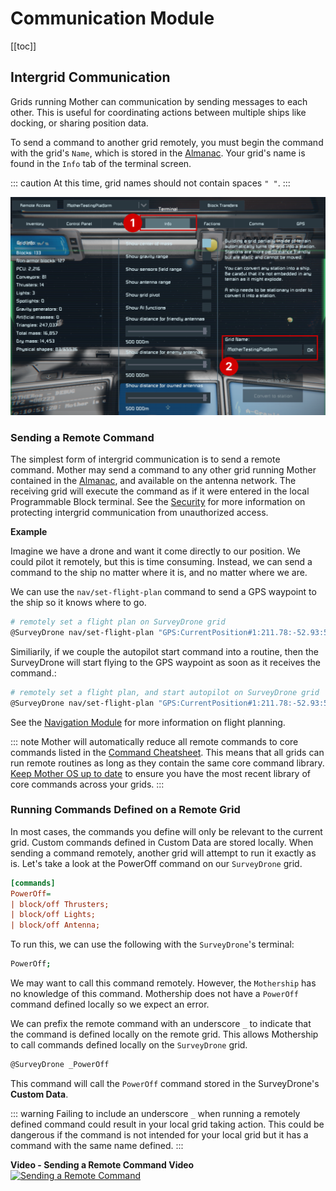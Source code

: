 # Communication Module
<!-- [< Modules](../Modules.md) -->

[[toc]]

## Intergrid Communication

Grids running Mother can communication by sending messages to each other.  This is useful for coordinating actions between multiple ships like docking, or sharing position data.

To send a command to another grid remotely, you must begin the command with the grid's `Name`, which is stored in the [Almanac](../Core/Almanac.md).  Your grid's name is found in the `Info` tab of the terminal screen. 

::: caution
At this time, grid names should not contain spaces `" "`.
:::

![Terminal Info tab](../../Assets/terminal-info-1.png)

### Sending a Remote Command

The simplest form of intergrid communication is to send a remote command. Mother may send a command to any other grid running Mother contained in the [Almanac](../Core/Almanac.md), and available on the antenna network. The receiving grid will execute the command as if it were entered in the local Programmable Block terminal. See the [Security](../Core/Security.md) for more information on protecting intergrid communication from unauthorized access.

**Example**

Imagine we have a drone and want it come directly to our position.  We could pilot it remotely, but this is time consuming.  Instead, we can send a command to the ship no matter where it is, and no matter where we are.

We can use the `nav/set-flight-plan` command to send a GPS waypoint to the ship so it knows where to go.

```bash title="Terminal"
# remotely set a flight plan on SurveyDrone grid
@SurveyDrone nav/set-flight-plan "GPS:CurrentPosition#1:211.78:-52.93:59.19:#FF75C9F1:"
```

Similiarily, if we couple the autopilot start command into a routine, then the SurveyDrone will start flying to the GPS waypoint as soon as it receives the command.:

```bash title="Terminal"
# remotely set a flight plan, and start autopilot on SurveyDrone grid
@SurveyDrone nav/set-flight-plan "GPS:CurrentPosition#1:211.78:-52.93:59.19:#FF75C9F1:"; fcs/start;
```
See the [Navigation Module](NavigationModule.md) for more information on flight planning.


::: note
Mother will automatically reduce all remote commands to core commands listed in the [Command Cheatsheet](../../CommandCheatsheet.md). This means that all grids can run remote routines as long as they contain the same core command library. [Keep Mother OS up to date](https://steamcommunity.com/sharedfiles/filedetails/?id=3411507973) to ensure you have the most recent library of core commands across your grids.
:::



### Running Commands Defined on a Remote Grid

In most cases, the commands you define will only be relevant to the current grid.  Custom commands defined in Custom Data are stored locally. When sending a command remotely, another grid will attempt to run it exactly as is. Let's take a look at the PowerOff command on our `SurveyDrone` grid.

```ini title="SurveyDrone > Custom Data"
[commands]
PowerOff=
| block/off Thrusters; 
| block/off Lights;
| block/off Antenna;
```

To run this, we can use the following with the `SurveyDrone`'s terminal:

```bash title="SurveyDrone > Terminal"    
PowerOff;
```

We may want to call this command remotely. However, the `Mothership` has no knowledge of this command. Mothership does not have a `PowerOff` command defined locally so we expect an error.

We can prefix the remote command with an underscore `_` to indicate that the command is defined locally on the remote grid. This allows Mothership to call commands defined locally on the `SurveyDrone` grid.

```bash title="Mothership > Terminal"
@SurveyDrone _PowerOff
```

This command will call the `PowerOff` command stored in the SurveyDrone's **Custom Data**. 

::: warning
Failing to include an underscore `_` when running a remotely defined command could result in your local grid taking action. This could be dangerous if the command is not intended for your local grid but it has a command with the same name defined.
:::


**Video - Sending a Remote Command Video**
[![Sending a Remote Command](https://img.youtube.com/vi/ubFKpvxrtz0/0.jpg)](https://www.youtube.com/watch?v=ubFKpvxrtz0)
